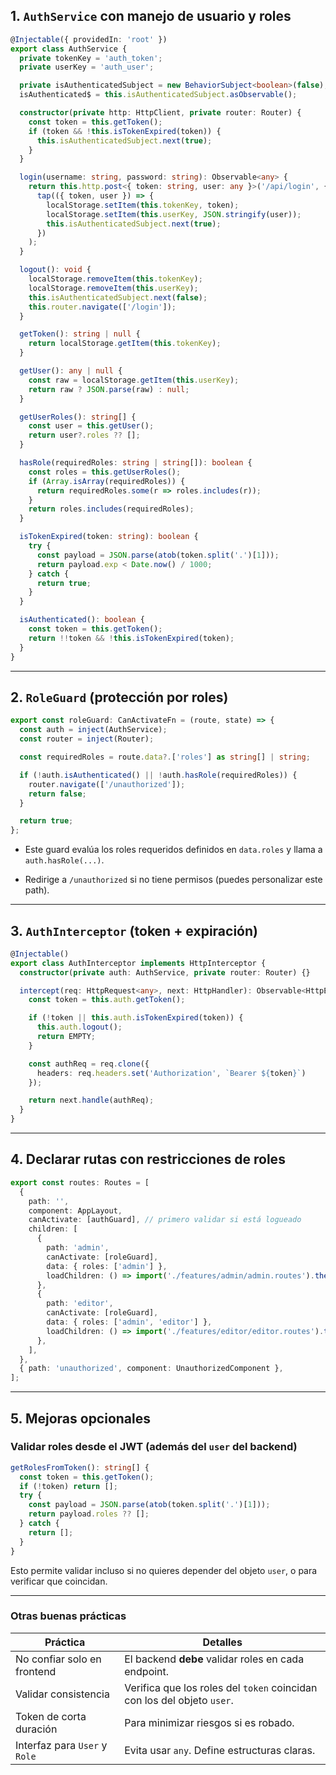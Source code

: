 ## 1. `AuthService` con manejo de usuario y roles

```ts
@Injectable({ providedIn: 'root' })
export class AuthService {
  private tokenKey = 'auth_token';
  private userKey = 'auth_user';

  private isAuthenticatedSubject = new BehaviorSubject<boolean>(false);
  isAuthenticated$ = this.isAuthenticatedSubject.asObservable();

  constructor(private http: HttpClient, private router: Router) {
    const token = this.getToken();
    if (token && !this.isTokenExpired(token)) {
      this.isAuthenticatedSubject.next(true);
    }
  }

  login(username: string, password: string): Observable<any> {
    return this.http.post<{ token: string, user: any }>('/api/login', { username, password }).pipe(
      tap(({ token, user }) => {
        localStorage.setItem(this.tokenKey, token);
        localStorage.setItem(this.userKey, JSON.stringify(user));
        this.isAuthenticatedSubject.next(true);
      })
    );
  }

  logout(): void {
    localStorage.removeItem(this.tokenKey);
    localStorage.removeItem(this.userKey);
    this.isAuthenticatedSubject.next(false);
    this.router.navigate(['/login']);
  }

  getToken(): string | null {
    return localStorage.getItem(this.tokenKey);
  }

  getUser(): any | null {
    const raw = localStorage.getItem(this.userKey);
    return raw ? JSON.parse(raw) : null;
  }

  getUserRoles(): string[] {
    const user = this.getUser();
    return user?.roles ?? [];
  }

  hasRole(requiredRoles: string | string[]): boolean {
    const roles = this.getUserRoles();
    if (Array.isArray(requiredRoles)) {
      return requiredRoles.some(r => roles.includes(r));
    }
    return roles.includes(requiredRoles);
  }

  isTokenExpired(token: string): boolean {
    try {
      const payload = JSON.parse(atob(token.split('.')[1]));
      return payload.exp < Date.now() / 1000;
    } catch {
      return true;
    }
  }

  isAuthenticated(): boolean {
    const token = this.getToken();
    return !!token && !this.isTokenExpired(token);
  }
}
```

---

## 2. `RoleGuard` (protección por roles)

```ts
export const roleGuard: CanActivateFn = (route, state) => {
  const auth = inject(AuthService);
  const router = inject(Router);

  const requiredRoles = route.data?.['roles'] as string[] | string;

  if (!auth.isAuthenticated() || !auth.hasRole(requiredRoles)) {
    router.navigate(['/unauthorized']);
    return false;
  }

  return true;
};
```

- Este guard evalúa los roles requeridos definidos en `data.roles` y llama a `auth.hasRole(...)`.
    
- Redirige a `/unauthorized` si no tiene permisos (puedes personalizar este path).
    

---

## 3. `AuthInterceptor` (token + expiración)

```ts
@Injectable()
export class AuthInterceptor implements HttpInterceptor {
  constructor(private auth: AuthService, private router: Router) {}

  intercept(req: HttpRequest<any>, next: HttpHandler): Observable<HttpEvent<any>> {
    const token = this.auth.getToken();

    if (!token || this.auth.isTokenExpired(token)) {
      this.auth.logout();
      return EMPTY;
    }

    const authReq = req.clone({
      headers: req.headers.set('Authorization', `Bearer ${token}`)
    });

    return next.handle(authReq);
  }
}
```

---

## 4. Declarar rutas con restricciones de roles

```ts
export const routes: Routes = [
  {
    path: '',
    component: AppLayout,
    canActivate: [authGuard], // primero validar si está logueado
    children: [
      {
        path: 'admin',
        canActivate: [roleGuard],
        data: { roles: ['admin'] },
        loadChildren: () => import('./features/admin/admin.routes').then(m => m.default),
      },
      {
        path: 'editor',
        canActivate: [roleGuard],
        data: { roles: ['admin', 'editor'] },
        loadChildren: () => import('./features/editor/editor.routes').then(m => m.default),
      },
    ],
  },
  { path: 'unauthorized', component: UnauthorizedComponent },
];
```

---

## 5. Mejoras opcionales

### Validar roles desde el JWT (además del `user` del backend)

```ts
getRolesFromToken(): string[] {
  const token = this.getToken();
  if (!token) return [];
  try {
    const payload = JSON.parse(atob(token.split('.')[1]));
    return payload.roles ?? [];
  } catch {
    return [];
  }
}
```

Esto permite validar incluso si no quieres depender del objeto `user`, o para verificar que coincidan.

---

### Otras buenas prácticas

| Práctica                      | Detalles                                                                |
| ----------------------------- | ----------------------------------------------------------------------- |
| No confiar solo en frontend   | El backend **debe** validar roles en cada endpoint.                     |
| Validar consistencia          | Verifica que los roles del `token` coincidan con los del objeto `user`. |
| Token de corta duración       | Para minimizar riesgos si es robado.                                    |
| Interfaz para `User` y `Role` | Evita usar `any`. Define estructuras claras.                            |


